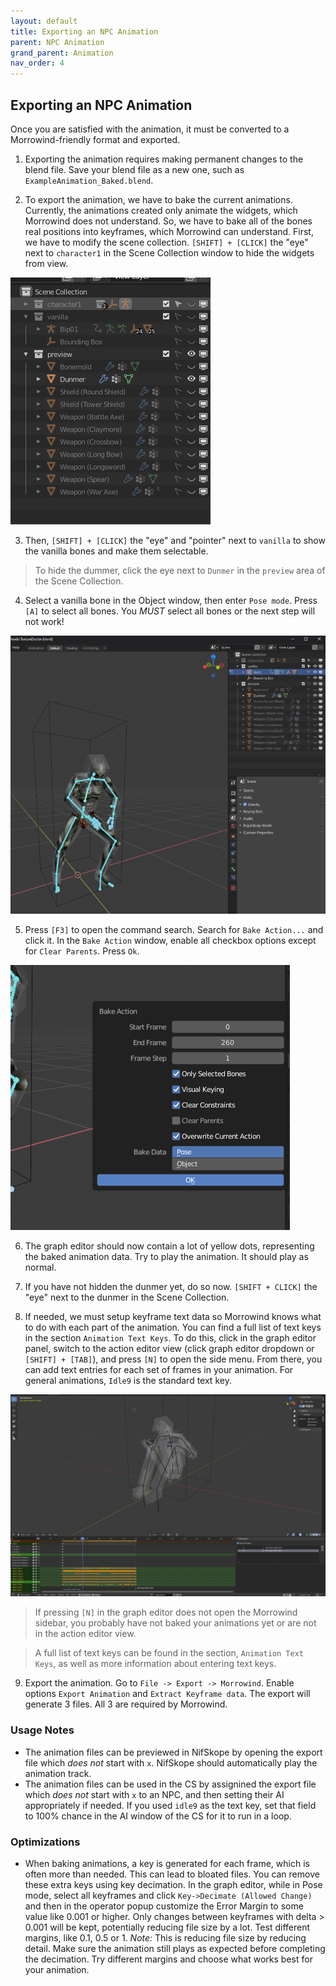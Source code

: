 ```yaml
---
layout: default
title: Exporting an NPC Animation
parent: NPC Animation
grand_parent: Animation
nav_order: 4
---
```


## Exporting an NPC Animation

Once you are satisfied with the animation, it must be converted to a Morrowind-friendly format and exported.

1. Exporting the animation requires making permanent changes to the blend file. Save your blend file as a new one, such as `ExampleAnimation_Baked.blend`.

2. To export the animation, we have to bake the current animations. Currently, the animations created only animate the widgets, which Morrowind does not understand. So, we have to bake all of the bones real positions into keyframes, which Morrowind can understand. First, we have to modify the scene collection. `[SHIFT] + [CLICK]` the "eye" next to `character1` in the Scene Collection window to hide the widgets from view.

![Scene Collection.](./images/scene-collection.png)

3. Then, `[SHIFT] + [CLICK]` the "eye" and "pointer" next to `vanilla` to show the vanilla bones and make them selectable.

> To hide the dummer, click the eye next to `Dunmer` in the `preview` area of the Scene Collection.

4. Select a vanilla bone in the Object window, then enter `Pose mode`. Press `[A]` to select all bones. You _MUST_ select all bones or the next step will not work!

![Vanilla bones.](./images/dunmer-vanillabones.png)

5. Press `[F3]` to open the command search. Search for `Bake Action...` and click it. In the `Bake Action` window, enable all checkbox options except for `Clear Parents`. Press `Ok`.

![Bake Action.](./images/bake-action.png)

6. The graph editor should now contain a lot of yellow dots, representing the baked animation data. Try to play the animation. It should play as normal.

7. If you have not hidden the dunmer yet, do so now. `[SHIFT + CLICK]` the "eye" next to the dunmer in the Scene Collection.

8. If needed, we must setup keyframe text data so Morrowind knows what to do with each part of the animation. You can find a full list of text keys in the section `Animation Text Keys`. To do this, click in the graph editor panel, switch to the action editor view (click graph editor dropdown or `[SHIFT] + [TAB]`), and press `[N]` to open the side menu. From there, you can add text entries for each set of frames in your animation. For general animations, `Idle9` is the standard text key.

![Text Keys.](./images/text-keys.png)

> If pressing `[N]` in the graph editor does not open the Morrowind sidebar, you probably have not baked your animations yet or are not in the action editor view.

> A full list of text keys can be found in the section, `Animation Text Keys`, as well as more information about entering text keys.

9. Export the animation. Go to `File -> Export -> Morrowind`. Enable options `Export Animation` and `Extract Keyframe data`. The export will generate 3 files. All 3 are required by Morrowind.

### Usage Notes

- The animation files can be previewed in NifSkope by opening the export file which _does not_ start with `x`. NifSkope should automatically play the animation track.
- The animation files can be used in the CS by assignined the export file which _does not_ start with `x` to an NPC, and then setting their AI appropriately if needed. If you used `idle9` as the text key, set that field to 100% chance in the AI window of the CS for it to run in a loop.

### Optimizations

- When baking animations, a key is generated for each frame, which is often more than needed. This can lead to bloated files. You can remove these extra keys using key decimation. In the graph editor, while in Pose mode, select all keyframes and click `Key->Decimate (Allowed Change)` and then in the operator popup customize the Error Margin to some value like 0.001 or higher. Only changes between keyframes with delta > 0.001 will be kept, potentially reducing file size by a lot. Test different margins, like 0.1, 0.5 or 1. _Note:_ This is reducing file size by reducing detail. Make sure the animation still plays as expected before completing the decimation. Try different margins and choose what works best for your animation.
